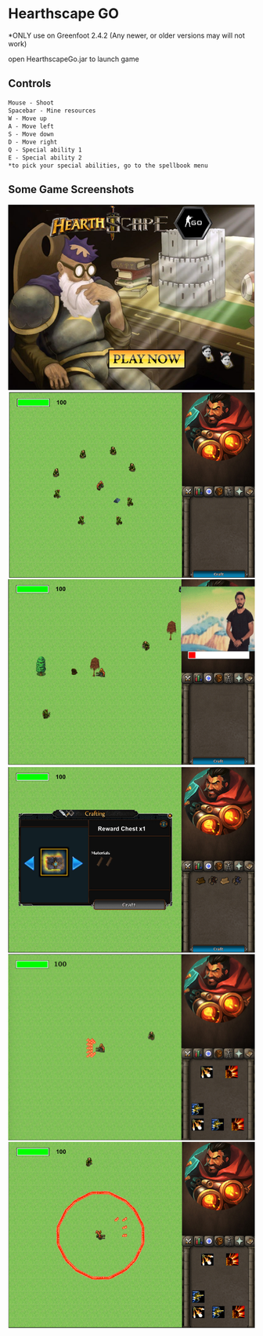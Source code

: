 # Hearthscape GO

*ONLY use on Greenfoot 2.4.2 (Any newer, or older versions may will not work)

open HearthscapeGo.jar to launch game

## Controls
```
Mouse - Shoot
Spacebar - Mine resources
W - Move up
A - Move left
S - Move down
D - Move right
Q - Special ability 1
E - Special ability 2
*to pick your special abilities, go to the spellbook menu
```

## Some Game Screenshots
![Alt text](screenshots/screenshot0.png?raw=true "HearthscapeGO")
![Alt text](screenshots/screenshot1.png?raw=true "HearthscapeGO")
![Alt text](screenshots/screenshot2.png?raw=true "HearthscapeGO")
![Alt text](screenshots/screenshot3.png?raw=true "HearthscapeGO")
![Alt text](screenshots/screenshot4.png?raw=true "HearthscapeGO")
![Alt text](screenshots/screenshot5.png?raw=true "HearthscapeGO")
